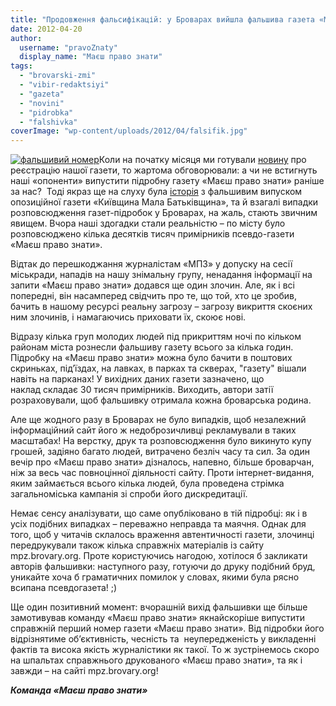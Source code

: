 ```yaml
---
title: "Продовження фальсифікацій: у Броварах вийшла фальшива газета «Маєш право знати»"
date: 2012-04-20
author: 
  username: "pravoZnaty"
  display_name: "Маєш право знати"
tags: 
  - "brovarski-zmi"
  - "vibir-redaktsiyi"
  - "gazeta"
  - "novini"
  - "pidrobka"
  - "falshivka"
coverImage: "wp-content/uploads/2012/04/falsifik.jpg"
---
```


[![](https://mpz.brovary.org/wp-content/uploads/2012/04/falsifik.jpg "фальшивий номер")](https://mpz.brovary.org/wp-content/uploads/2012/04/falsifik.jpg)Коли на початку місяця ми готували [новину](https://mpz.brovary.org/zareyestrovano-gazetu-mayesh-pravo-znati-gotuyetsya-pershiy-nomer-2/ "Зареєстровано газету «Маєш право знати». Готується перший номер") про реєстрацію нашої газети, то жартома обговорювали: а чи не встигнуть наші «опоненти» випустити підробну газету «Маєш право знати» раніше за нас?  Тоді якраз ще на слуху була [історія](https://mpz.brovary.org/razom-z-vesnoyu-v-brovari-priyshla-chornuha/ "Навіщо міська влада паплюжить Блаженнішого Любомира Гузара?") з фальшивим випуском опозиційної газети «Київщина Мала Батьківщина», та й взагалі випадки розповсюдження газет-підробок у Броварах, на жаль, стають звичним явищем. Вчора наші здогадки стали реальністю – по місту було розповсюджено кілька десятків тисяч примірників псевдо-газети «Маєш право знати».

Відтак до перешкоджання журналістам «МПЗ» у допуску на сесії міськради, нападів на нашу знімальну групу, ненадання інформації на запити «Маєш право знати» додався ще один злочин. Але, як і всі попередні, він насамперед свідчить про те, що той, хто це зробив, бачить в нашому ресурсі реальну загрозу – загрозу викриття скоєних ним злочинів, і намагаючись приховати їх, скоює нові.

Відразу кілька груп молодих людей під прикриттям ночі по кільком районам міста рознесли фальшиву газету всього за кілька годин. Підробку на «Маєш право знати» можна було бачити в поштових скриньках, під’їздах, на лавках, в парках та скверах, "газету" вішали навіть на парканах! У вихідних даних газети зазначено, що наклад складає 30 тисяч примірників. Виходить, автори затії розраховували, щоб фальшивку отримала кожна броварська родина.

Але ще жодного разу в Броварах не було випадків, щоб незалежний інформаційний сайт його ж недоброзичливці рекламували в таких масштабах! На верстку, друк та розповсюдження було викинуто купу грошей, задіяно багато людей, витрачено безліч часу та сил. За один вечір про «Маєш право знати» дізналось, напевно, більше броварчан, ніж за весь час повноцінної діяльності сайту. Проти інтернет-видання, яким займається всього кілька людей, була проведена стрімка загальноміська кампанія зі спроби його дискредитації.

Немає сенсу аналізувати, що саме опубліковано в тій підробці: як і в усіх подібних випадках – переважно неправда та маячня. Однак для того, щоб у читачів склалось враження автентичності газети, злочинці передрукували також кілька справжніх матеріалів із сайту mpz.brovary.org. Проте користуючись нагодою, хотілося б закликати авторів фальшивки: наступного разу, готуючи до друку подібний бруд, уникайте хоча б граматичних помилок у словах, якими була рясно всипана псевдогазета! ;)

Ще один позитивний момент: вчорашній вихід фальшивки ще більше замотивував команду «Маєш право знати» якнайскоріше випустити справжній перший номер газети «Маєш право знати». Від підробки його відрізнятиме об’єктивність, чесність та  неупередженість у викладенні фактів та висока якість журналістики як такої. То ж зустрінемось скоро на шпальтах справжнього друкованого «Маєш право знати», та як і завжди – на сайті mpz.brovary.org!

_**Команда «Маєш право знати»**_
